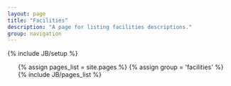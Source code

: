 ```yaml
---
layout: page
title: "Facilities"
description: "A page for listing facilities descriptions."
group: navigation
---
```

{% include JB/setup %}

<ul class="nav">
  {% assign pages_list = site.pages %}
  {% assign group = 'facilities' %}
  {% include JB/pages_list %}
</ul>
